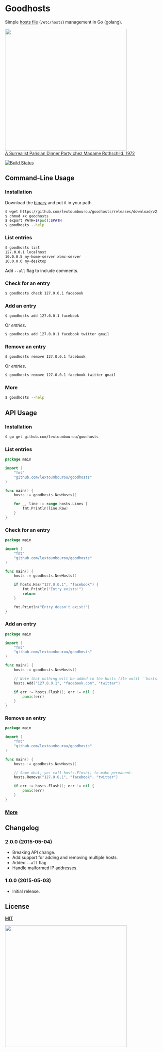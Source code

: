 # Goodhosts

Simple [hosts file](http://en.wikipedia.org/wiki/Hosts_%28file%29) (```/etc/hosts```) management in Go (golang).

<img src="http://www.hangthebankers.com/wp-content/uploads/2013/09/Masks-Rothschild-party1.jpg" width=400><br>
[A Surrealist Parisian Dinner Party chez Madame Rothschild, 1972](http://www.messynessychic.com/2013/08/27/a-surrealist-parisian-dinner-party-chez-madame-rothschild-1972/)

[![Build Status](https://travis-ci.org/lextoumbourou/goodhosts.svg)](https://travis-ci.org/lextoumbourou/goodhosts)

## Command-Line Usage

### Installation

Download the [binary](http://github.com/lextoumbourou/goodhosts/releases/latest) and put it in your path.

```bash
$ wget https://github.com/lextoumbourou/goodhosts/releases/download/v2.0.0/goodhosts
$ chmod +x goodhosts
$ export PATH=$(pwd):$PATH
$ goodhosts --help
```

### List entries

```bash
$ goodhosts list
127.0.0.1 localhost
10.0.0.5 my-home-server xbmc-server
10.0.0.6 my-desktop
```

Add ```--all``` flag to include comments.

### Check for an entry

```bash
$ goodhosts check 127.0.0.1 facebook
```

### Add an entry

```bash
$ goodhosts add 127.0.0.1 facebook
```

Or *entries*.

```bash
$ goodhosts add 127.0.0.1 facebook twitter gmail
```

### Remove an entry

```bash
$ goodhosts remove 127.0.0.1 facebook
```

Or *entries*.

```bash
$ goodhosts remove 127.0.0.1 facebook twitter gmail
```

### More

```bash
$ goodhosts --help
```

## API Usage

### Installation

```bash
$ go get github.com/lextoumbourou/goodhosts
```

### List entries

```go
package main

import (
    "fmt"
    "github.com/lextoumbourou/goodhosts"
)

func main() {
    hosts := goodhosts.NewHosts()

    for _, line := range hosts.Lines {
        fmt.Println(line.Raw)
    }
}
```

### Check for an entry

```go
package main

import (
    "fmt"
    "github.com/lextoumbourou/goodhosts"
)

func main() {
    hosts := goodhosts.NewHosts()

    if hosts.Has("127.0.0.1", "facebook") {
        fmt.Println("Entry exists!")
        return
    }

    fmt.Println("Entry doesn't exist!")
}
```

### Add an entry

```go
package main

import (
    "fmt"
    "github.com/lextoumbourou/goodhosts"
)

func main() {
    hosts := goodhosts.NewHosts()

    // Note that nothing will be added to the hosts file until ``hosts.Flush`` is called.
    hosts.Add("127.0.0.1", "facebook.com", "twitter")

    if err := hosts.Flush(); err != nil {
        panic(err)
    }
}
```

### Remove an entry

```go
package main

import (
    "fmt"
    "github.com/lextoumbourou/goodhosts"
)

func main() {
    hosts := goodhosts.NewHosts()

    // Same deal, yo: call hosts.Flush() to make permanent.
    hosts.Remove("127.0.0.1", "facebook", "twitter")

    if err := hosts.Flush(); err != nil {
        panic(err)
    }
}
```

### [More](API.md)

## Changelog

### 2.0.0 (2015-05-04)

* Breaking API change.
* Add support for adding and removing multiple hosts.
* Added ``--all`` flag.
* Handle malformed IP addresses.

### 1.0.0 (2015-05-03)

- Initial release.

## License

[MIT](LICENSE)

<img src="http://static.messynessychic.com/wp-content/uploads/2013/08/rothschildparty2.jpg" width=400><br>

